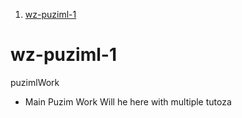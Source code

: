 
1. [wz-puziml-1](#wz-puziml-1)


# wz-puziml-1
puzimlWork

- Main Puzim Work Will he here with multiple tutoza 